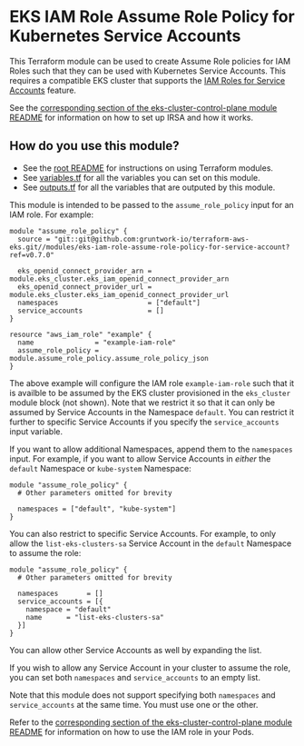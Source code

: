 # EKS IAM Role Assume Role Policy for Kubernetes Service Accounts

This Terraform module can be used to create Assume Role policies for IAM Roles such that they can be used with
Kubernetes Service Accounts. This requires a compatible EKS cluster that supports the [IAM Roles for Service
Accounts](https://docs.aws.amazon.com/eks/latest/userguide/iam-roles-for-service-accounts.html) feature.

See the [corresponding section of the eks-cluster-control-plane module
README](/modules/eks-cluster-control-plane/README.md#how-do-i-associate-iam-roles-to-the-pods) for information on how to set
up IRSA and how it works.


## How do you use this module?

* See the [root README](/README.adoc) for instructions on using Terraform modules.
* See [variables.tf](./variables.tf) for all the variables you can set on this module.
* See [outputs.tf](./outputs.tf) for all the variables that are outputed by this module.

This module is intended to be passed to the `assume_role_policy` input for an IAM role. For example:

```
module "assume_role_policy" {
  source = "git::git@github.com:gruntwork-io/terraform-aws-eks.git//modules/eks-iam-role-assume-role-policy-for-service-account?ref=v0.7.0"

  eks_openid_connect_provider_arn = module.eks_cluster.eks_iam_openid_connect_provider_arn
  eks_openid_connect_provider_url = module.eks_cluster.eks_iam_openid_connect_provider_url
  namespaces                      = ["default"]
  service_accounts                = []
}

resource "aws_iam_role" "example" {
  name               = "example-iam-role"
  assume_role_policy = module.assume_role_policy.assume_role_policy_json
}
```

The above example will configure the IAM role `example-iam-role` such that it is availble to be assumed by the EKS
cluster provisioned in the `eks_cluster` module block (not shown). Note that we restrict it so that it can only be
assumed by Service Accounts in the Namespace `default`. You can restrict it further to specific Service Accounts if you
specify the `service_accounts` input variable.

If you want to allow additional Namespaces, append them to the `namespaces` input. For example, if you want to allow
Service Accounts in _either_ the `default` Namespace or `kube-system` Namespace:

```
module "assume_role_policy" {
  # Other parameters omitted for brevity

  namespaces = ["default", "kube-system"]
}
```

You can also restrict to specific Service Accounts. For example, to only allow the `list-eks-clusters-sa` Service
Account in the `default` Namespace to assume the role:

```
module "assume_role_policy" {
  # Other parameters omitted for brevity

  namespaces       = []
  service_accounts = [{
    namespace = "default"
    name      = "list-eks-clusters-sa"
  }]
}
```

You can allow other Service Accounts as well by expanding the list.

If you wish to allow any Service Account in your cluster to assume the role, you can set both `namespaces` and
`service_accounts` to an empty list.

Note that this module does not support specifying both `namespaces` and `service_accounts` at the same time. You must
use one or the other.

Refer to the [corresponding section of the eks-cluster-control-plane module
README](../eks-cluster-control-plane/README.md#how-do-i-associate-iam-roles-to-the-pods) for information on how to use
the IAM role in your Pods.
